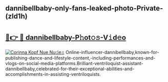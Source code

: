 ## dannibellbaby-only-fans​-leaked-photo​-Private-(zld1h)


# <h2><a href="https://mediaupload.pro?title=dannibellbaby&ref=git">🔗👉 🔴 dannibellbaby-P𝚑ot𝚘𝚜-V𝚒d𝚎o</a></h2>

[![Corinna Kopf Nue Nu𝚍e𝚜](https://i.imgur.com/0qMVB7G.gif)](https://mediaupload.pro?title=dannibellbaby&ref=git)
Online-influencer-dannibellbaby,known-for-publishing-dance-and-lifestyle-content,-including-performances-and-vlogs-on-social-media-platforms.Brilliant-ventriloquist-assistant-dannibellbaby,celebrated-for-their-exceptional-abilities-and-accomplishments-in-assisting-ventriloquists.  